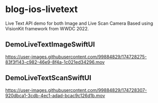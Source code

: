 # blog-ios-livetext
Live Text API demo for both Image and Live Scan Camera Based using VisionKit framework from WWDC 2022.

## DemoLiveTextImageSwiftUI
https://user-images.githubusercontent.com/99884829/174728275-83f3f143-c982-46e9-8f4a-1c021ed34296.mov

## DemoLiveTextScanSwiftUI
https://user-images.githubusercontent.com/99884829/174728307-920dbca1-3cdb-4ec1-adad-bcac9c126d1b.mov



